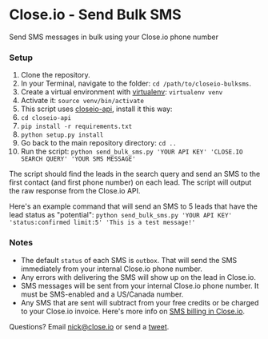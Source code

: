 # Close.io - Send Bulk SMS
Send SMS messages in bulk using your Close.io phone number

### Setup

1. Clone the repository.
1. In your Terminal, navigate to the folder: `cd /path/to/closeio-bulksms`.
1. Create a virtual environment with [virtualenv](https://virtualenv.pypa.io/en/stable/): `virtualenv venv`
1. Activate it: `source venv/bin/activate`
1. This script uses [closeio-api](https://github.com/closeio/closeio-api), install it this way:
 1. `cd closeio-api`
 1. `pip install -r requirements.txt`
 1. `python setup.py install`
1. Go back to the main repository directory: `cd ..`
1. Run the script: `python send_bulk_sms.py 'YOUR API KEY' 'CLOSE.IO SEARCH QUERY' 'YOUR SMS MESSAGE'`

The script should find the leads in the search query and send an SMS to the first contact (and first phone number) on each lead. The script will output the raw response from the Close.io API.

Here's an example command that will send an SMS to 5 leads that have the lead status as "potential": `python send_bulk_sms.py 'YOUR API KEY' 'status:confirmed limit:5' 'This is a test message!'`

### Notes

- The default `status` of each SMS is `outbox`. That will send the SMS immediately from your internal Close.io phone number.
- Any errors with delivering the SMS will show up on the lead in Close.io.
- SMS messages will be sent from your internal Close.io phone number. It must be SMS-enabled and a US/Canada number.
- Any SMS that are sent will subtract from your free credits or be charged to your Close.io invoice. Here's more info on [SMS billing in Close.io](https://help.close.io/customer/en/portal/articles/2677062-how-does-sms-billing-work-).

Questions? Email [nick@close.io](mailto:nick@close.io) or send a [tweet](https://www.twitter.com/nickpersico).
